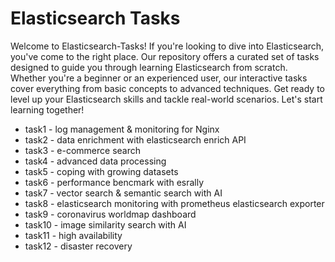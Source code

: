 # Elasticsearch Tasks 

Welcome to Elasticsearch-Tasks! If you're looking to dive into Elasticsearch, you've come to the right place. Our repository offers a curated set of tasks designed to guide you through learning Elasticsearch from scratch. Whether you're a beginner or an experienced user, our interactive tasks cover everything from basic concepts to advanced techniques. Get ready to level up your Elasticsearch skills and tackle real-world scenarios. Let's start learning together!

* task1 - log management & monitoring for Nginx
* task2 - data enrichment with elasticsearch enrich API
* task3 - e-commerce search 
* task4 - advanced data processing
* task5 - coping with growing datasets
* task6 - performance bencmark with esrally
* task7 - vector search & semantic search with AI
* task8 - elasticsearch monitoring with prometheus elasticsearch exporter
* task9 - coronavirus worldmap dashboard
* task10 - image similarity search with AI
* task11 - high availability
* task12 - disaster recovery
